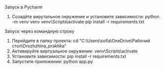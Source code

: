 Запуск в Pycharm
1. Созадйте вирутальное окружение и установите зависимости:
   python -m venv venv
   venv\Scripts\activate
   pip install -r requirements.txt


Запуск через командную строку 
1. Перейдите в папку проекта:
   cd "C:\Users\sofia\OneDrive\Рабочий стол\Drozhzhina_praktika"
2. Активируйте виртуальное окружение:
   venv\Scripts\activate
3. Установите зависимости:
   pip install -r requirements.txt
4. Запустите приложение:
   python app.py
